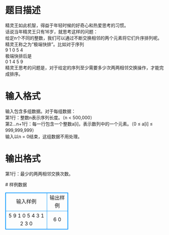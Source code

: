 # 

 
 # 题目描述 
<p>
精灵王如此机智，得益于年轻时候的好奇心和热爱思考的习惯。<br>话说当年精灵王只有16岁，就思考这样的问题：<br>给定n个不同的整数，我们可以通过不断交换相邻的两个元素将它们升序排列呢。精灵王称之为“极端快排”。比如对于序列<br>    9 1 0 5 4<br>极端快排后是<br>    0 1 4 5 9<br>精灵王思考的问题是，对于给定的序列至少需要多少次两两相邻交换操作，才能完成排序。<br></p> 

 
 # 输入格式 
<p>
输入包含多组数据。对于每组数据：<br>第1行：整数n表示序列长度。（n < 500,000）<br>第2…n+1行：每一行包含一个整数a[i]，表示数列中的一个元素。（0 ≤ a[i] ≤ 999,999,999）<br>输入以n = 0结束，这组数据不用处理。<br></p> 

 
 # 输出格式 
<p>
第1行：最少的两两相邻交换次数。</p> 
# 样例数据
<style>
        table,table tr th, table tr td { border:1px solid #0094ff; }
        table { width: 200px; min-height: 25px; line-height: 25px; text-align: center; border-collapse: collapse;}   
    </style>
<table>
	<tr>
		<td>输入样例</td>
		<td>输出样例</td>
	</tr>
<tr><td>5
9
1
0
5
4
3
1
2
3
0
</td><td>6
0</td></tr></table>
